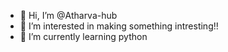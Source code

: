 - 👋 Hi, I’m @Atharva-hub
- 👀 I’m interested in making something intresting!!
- 🌱 I’m currently learning python

<!---
Atharva-hub/Atharva-hub is a ✨ special ✨ repository because its `README.md` (this file) appears on your GitHub profile.
You can click the Preview link to take a look at your changes.
--->
